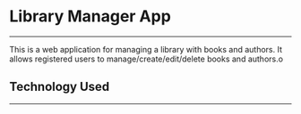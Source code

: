 # Library Manager App
___
This is a web application for managing a library with books and authors. It allows registered users to manage/create/edit/delete books and authors.o
## Technology Used
___
